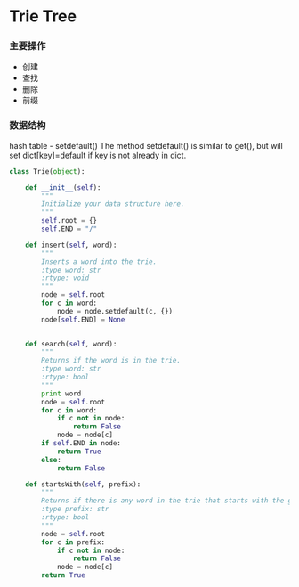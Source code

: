 
Trie Tree
===========
### 主要操作 ### 
- 创建
- 查找
- 删除
- 前缀

### 数据结构 ###
  hash table - setdefault()
  The method setdefault() is similar to get(), but will set dict[key]=default if key is not already in dict.

```python
class Trie(object):

    def __init__(self):
        """
        Initialize your data structure here.
        """
        self.root = {}
        self.END = "/"

    def insert(self, word):
        """
        Inserts a word into the trie.
        :type word: str
        :rtype: void
        """
        node = self.root
        for c in word:
            node = node.setdefault(c, {})
        node[self.END] = None
        

    def search(self, word):
        """
        Returns if the word is in the trie.
        :type word: str
        :rtype: bool
        """
        print word
        node = self.root
        for c in word:
            if c not in node:
                return False
            node = node[c]
        if self.END in node:
            return True
        else:
            return False

    def startsWith(self, prefix):
        """
        Returns if there is any word in the trie that starts with the given prefix.
        :type prefix: str
        :rtype: bool
        """
        node = self.root
        for c in prefix:
            if c not in node:
                return False
            node = node[c]
        return True
```
